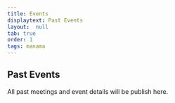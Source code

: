 ```yaml
---
title: Events
displaytext: Past Events
layout:  null
tab: true
order: 1
tags: manama
---
```


## Past Events

All past meetings and event details will be publish here.